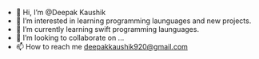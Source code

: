 - 👋 Hi, I’m @Deepak Kaushik
- 👀 I’m interested in learning programming launguages and new projects.
- 🌱 I’m currently learning swift programming launguages.
- 💞️ I’m looking to collaborate on ...
- 📫 How to reach me deepakkaushik920@gmail.com

<!---
DeepakKaushik920/DeepakKaushik920 is a ✨ special ✨ repository because its `README.md` (this file) appears on your GitHub profile.
You can click the Preview link to take a look at your changes.
--->
